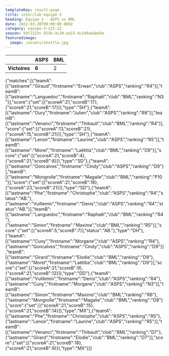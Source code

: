```yaml
---
templateKey: result-page
title: interclub-equipe-3
heading: Équipe 3 - ASPS vs BML
date: 2022-03-20T09:00:00.000Z
category: equipe-3-s21-22
season: 58f2223c-553b-4c29-aa15-dc248adabd4a
featuredimage:
  image: /assets/shuttle.jpg
---
```

|               | ASPS   | BML |
| ------------- | ----- | --- |
| **Victoires** | **6** | 2   |

<scoreboard>{"matches":[{"teamA":[{"lastname":"Giraud","firstname":"Erwan","club":"ASPS","ranking":"R4"}],"teamB":[{"lastname":"Languedoc","firstname":"Raphaêl","club":"BML","ranking":"N3"}],"score":{"set":[{"scoreA":21,"scoreB":17},{"scoreA":21,"scoreB":17}]},"type":"SH"},{"teamA":[{"lastname":"Oury","firstname":"Julien","club":"ASPS","ranking":"R6"}],"teamB":[{"lastname":"Venanci","firstname":"Thibault","club":"BML","ranking":"R4"}],"score":{"set":[{"scoreA":13,"scoreB":21},{"scoreA":15,"scoreB":21}]},"type":"SH"},{"teamA":[{"lastname":"Lenoir","firstname":"Laurine","club":"ASPS","ranking":"R5"}],"teamB":[{"lastname":"Morel","firstname":"Laëtitia","club":"BML","ranking":"D9"}],"score":{"set":[{"scoreA":21,"scoreB":4},{"scoreA":21,"scoreB":8}]},"type":"SD"},{"teamA":[{"lastname":"Goncalves","firstname":"Cindy","club":"ASPS","ranking":"D9"}],"teamB":[{"lastname":"Mongrolle","firstname":"Magalie","club":"BML","ranking":"P10"}],"score":{"set":[{"scoreA":21,"scoreB":18},{"scoreA":23,"scoreB":21}]},"type":"SD"},{"teamA":[{"lastname":"Phe","firstname":"Christophe","club":"ASPS","ranking":"R4","status":"AB."},{"lastname":"Vuillemin","firstname":"Denis","club":"ASPS","ranking":"R4","status":"AB."}],"teamB":[{"lastname":"Languedoc","firstname":"Raphaêl","club":"BML","ranking":"R4"},{"lastname":"Simon","firstname":"Maxime","club":"BML","ranking":"R5"}],"score":{"set":[{"scoreA":5,"scoreB":7}],"status":"AB."},"type":"DH"},{"teamA":[{"lastname":"Cuny","firstname":"Morgane","club":"ASPS","ranking":"R4"},{"lastname":"Goncalves","firstname":"Cindy","club":"ASPS","ranking":"D9"}],"teamB":[{"lastname":"Girard","firstname":"Elodie","club":"BML","ranking":"D9"},{"lastname":"Morel","firstname":"Laëtitia","club":"BML","ranking":"D9"}],"score":{"set":[{"scoreA":21,"scoreB":9},{"scoreA":21,"scoreB":12}]},"type":"DD"},{"teamA":[{"lastname":"Vuillemin","firstname":"Denis","club":"ASPS","ranking":"R4"},{"lastname":"Cuny","firstname":"Morgane","club":"ASPS","ranking":"N3"}],"teamB":[{"lastname":"Simon","firstname":"Maxime","club":"BML","ranking":"R6"},{"lastname":"Mongrolle","firstname":"Magalie","club":"BML","ranking":"D8"}],"score":{"set":[{"scoreA":21,"scoreB":15},{"scoreA":21,"scoreB":14}]},"type":"MX"},{"teamA":[{"lastname":"Phe","firstname":"Christophe","club":"ASPS","ranking":"R5"},{"lastname":"Lenoir","firstname":"Laurine","club":"ASPS","ranking":"R5"}],"teamB":[{"lastname":"Venanci","firstname":"Thibault","club":"BML","ranking":"D7"},{"lastname":"Girard","firstname":"Elodie","club":"BML","ranking":"D7"}],"score":{"set":[{"scoreA":21,"scoreB":18},{"scoreA":21,"scoreB":9}]},"type":"MX"}]}</scoreboard>